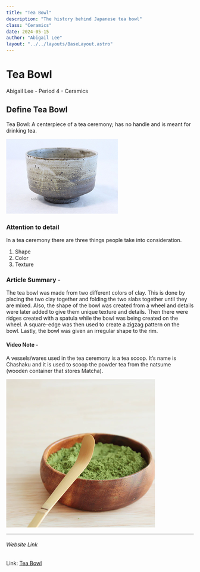 ```yaml
---
title: "Tea Bowl"
description: "The history behind Japanese tea bowl"
class: "Ceramics"
date: 2024-05-15
author: "Abigail Lee"
layout: "../../layouts/BaseLayout.astro"
---
```


# Tea Bowl

Abigail Lee - Period 4 - Ceramics

## Define Tea Bowl

Tea Bowl: A centerpiece of a tea ceremony; has no handle and is meant for drinking tea.

![Tea Bowl](./images/teabowl.png "teabowl")

### Attention to detail

In a tea ceremony there are three things people take into consideration.

1. Shape
1. Color
1. Texture

### Article Summary -

The tea bowl was made from two different colors of clay. This is done by placing the two clay together and folding the two slabs together until they are mixed. Also, the shape of the bowl was created from a wheel and details were later added to give them unique texture and details. Then there were ridges created with a spatula while the bowl was being created on the wheel. A square-edge was then used to create a zigzag pattern on the bowl. Lastly, the bowl was given an irregular shape to the rim.

#### Video Note -

A vessels/wares used in the tea ceremony is a tea scoop. It’s name is Chashaku and it is used to scoop the powder tea from the natsume (wooden container that stores Matcha).

![Tea Scoop](./images/chashakuscoop.png "scoop")

---

###### Website Link

Link: [Tea Bowl](https://www.denverartmuseum.org/en/edu/object/tea-bowl)
